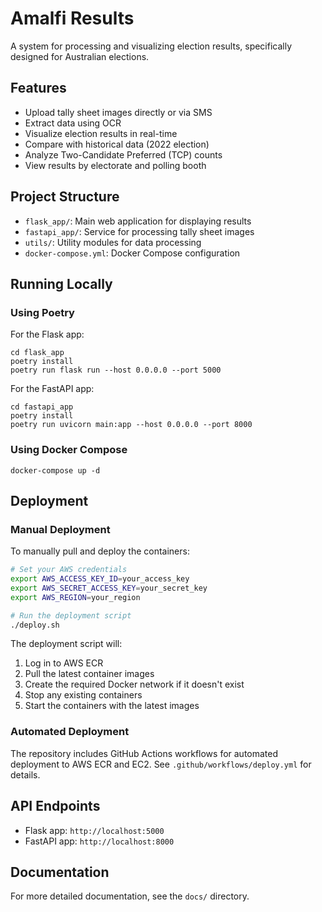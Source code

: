 # Amalfi Results

A system for processing and visualizing election results, specifically designed for Australian elections.

## Features

- Upload tally sheet images directly or via SMS
- Extract data using OCR
- Visualize election results in real-time
- Compare with historical data (2022 election)
- Analyze Two-Candidate Preferred (TCP) counts
- View results by electorate and polling booth

## Project Structure

- `flask_app/`: Main web application for displaying results
- `fastapi_app/`: Service for processing tally sheet images
- `utils/`: Utility modules for data processing
- `docker-compose.yml`: Docker Compose configuration

## Running Locally

### Using Poetry

For the Flask app:
```
cd flask_app
poetry install
poetry run flask run --host 0.0.0.0 --port 5000
```

For the FastAPI app:
```
cd fastapi_app
poetry install
poetry run uvicorn main:app --host 0.0.0.0 --port 8000
```

### Using Docker Compose

```
docker-compose up -d
```

## Deployment

### Manual Deployment

To manually pull and deploy the containers:

```bash
# Set your AWS credentials
export AWS_ACCESS_KEY_ID=your_access_key
export AWS_SECRET_ACCESS_KEY=your_secret_key
export AWS_REGION=your_region

# Run the deployment script
./deploy.sh
```

The deployment script will:
1. Log in to AWS ECR
2. Pull the latest container images
3. Create the required Docker network if it doesn't exist
4. Stop any existing containers
5. Start the containers with the latest images

### Automated Deployment

The repository includes GitHub Actions workflows for automated deployment to AWS ECR and EC2.
See `.github/workflows/deploy.yml` for details.

## API Endpoints

- Flask app: `http://localhost:5000`
- FastAPI app: `http://localhost:8000`

## Documentation

For more detailed documentation, see the `docs/` directory.
